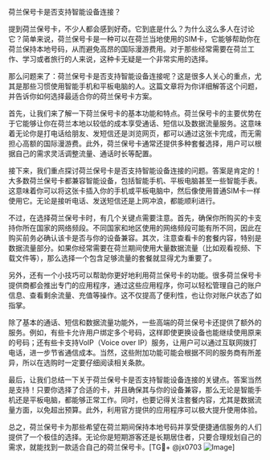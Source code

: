 荷兰保号卡是否支持智能设备连接？

提到荷兰保号卡，不少人都会感到好奇。它到底是什么？为什么这么多人在讨论它？简单来说，荷兰保号卡是一种可以在荷兰当地使用的SIM卡，它能够帮助你在荷兰保持本地号码，从而避免高昂的国际漫游费用。对于那些经常需要在荷兰工作、学习或者旅行的人来说，这种卡无疑是一个非常实用的选择。

那么问题来了：荷兰保号卡是否支持智能设备连接呢？这是很多人关心的重点，尤其是那些习惯使用智能手机和平板电脑的人。这篇文章将为你详细解答这个问题，并告诉你如何选择最适合你的荷兰保号卡方案。

首先，让我们来了解一下荷兰保号卡的基本功能和特点。荷兰保号卡的主要优势在于它能够让你在荷兰本地以较低的成本享受通话、短信以及数据流量服务。这意味着无论你是打电话给朋友、发短信还是浏览网页，都可以通过这张卡完成，而无需担心高额的国际漫游费。此外，荷兰保号卡通常还提供多种套餐选择，用户可以根据自己的需求灵活调整流量、通话时长等配置。

接下来，我们重点探讨荷兰保号卡是否支持智能设备连接的问题。答案是肯定的！大多数荷兰保号卡都兼容智能设备，包括智能手机、平板电脑甚至一些智能手表。这意味着你可以将这张卡插入你的手机或平板电脑中，然后像使用普通SIM卡一样使用它。无论是接听电话、发送短信还是上网冲浪，都能顺利进行。

不过，在选择荷兰保号卡时，有几个关键点需要注意。首先，确保你所购买的卡支持你所在国家的网络频段。不同国家和地区使用的网络频段可能有所不同，因此在购买前务必确认该卡是否与你的设备兼容。其次，注意查看卡的套餐内容，特别是数据流量部分。如果你经常需要在荷兰期间使用大量数据流量（比如观看视频、下载文件等），那么选择一个包含足够流量的套餐就显得尤为重要了。

另外，还有一个小技巧可以帮助你更好地利用荷兰保号卡的功能。很多荷兰保号卡提供商都会推出专门的应用程序，通过这些应用程序，你可以轻松管理自己的账户信息、查看剩余流量、充值等操作。这不仅提高了便利性，也让你对账户状态了如指掌。

除了基本的通话、短信和数据流量功能外，一些高端的荷兰保号卡还提供了额外的服务。例如，有些卡允许用户绑定多个号码，这样即使更换设备也能继续使用原来的号码；还有些卡支持VoIP（Voice over IP）服务，让用户可以通过互联网拨打电话，进一步节省通信成本。当然，这些附加功能可能会根据不同的服务商有所差异，所以在选购时一定要仔细阅读相关条款。

最后，让我们总结一下关于荷兰保号卡是否支持智能设备连接的关键点。答案当然是支持！只要你选择了合适的卡，并且确保其与你的设备兼容，那么无论是智能手机还是平板电脑，都能够正常工作。同时，也要记得关注套餐内容，尤其是数据流量方面，以免超出预算。此外，利用官方提供的应用程序可以极大提升使用体验。

总之，荷兰保号卡为那些希望在荷兰期间保持本地号码并享受便捷通信服务的人们提供了一个极佳的选择。无论你是短期游客还是长期居住者，只要合理规划自己的需求，就能找到一款适合自己的荷兰保号卡。[TG💪+ @jx0703 ![Image](https://github.com/user-attachments/assets/dbca1d08-cadb-493c-b0ec-ad6f7a83f270)]